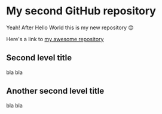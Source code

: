 # My second GitHub repository

Yeah! After Hello World this is my new repository 😊

Here's a link to [my awesome repository](https://github.com/Jolien-S/friendly-collab-party/tree/main)

## Second level title

bla bla

## Another second level title

bla bla
